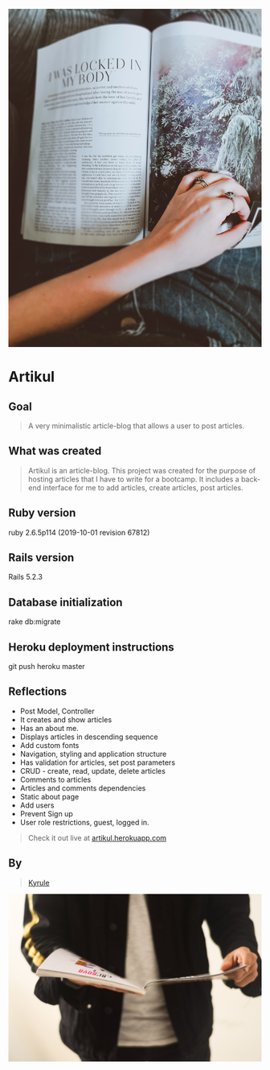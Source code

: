 ![Artikul main picture](https://github.com/Kyrule/Artikul/blob/master/page-turner.jpg)

# Artikul

## Goal

> A very minimalistic article-blog that allows a user to post articles.

## What was created

> Artikul is an article-blog. This project was created for the purpose of hosting articles that I have to write for a bootcamp. It includes a back-end interface for me to add articles, create articles, post articles.

## Ruby version

ruby 2.6.5p114 (2019-10-01 revision 67812)

## Rails version

Rails 5.2.3

## Database initialization

rake db:migrate

## Heroku deployment instructions

git push heroku master

## Reflections

- Post Model, Controller
- It creates and show articles
- Has an about me.
- Displays articles in descending sequence
- Add custom fonts
- Navigation, styling and application structure
- Has validation for articles, set post parameters
- CRUD - create, read, update, delete articles
- Comments to articles
- Articles and comments dependencies
- Static about page
- Add users
- Prevent Sign up
- User role restrictions, guest, logged in.

> Check it out live at [artikul.herokuapp.com](https://artikul.herokuapp.com/)

## By

> [Kyrule](mailto:khairulkulma@gmail.com)

![End Banner](https://github.com/Kyrule/Artikul/blob/master/person-reading.jpg)
